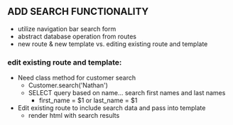 ## ADD SEARCH FUNCTIONALITY

- utilize navigation bar search form
- abstract database operation from routes
- new route & new template vs. editing existing route and template

### edit existing route and template:
- Need class method for customer search
    - Customer.search('Nathan')
    - SELECT query based on name... search first names and last names
        - first_name = $1 or last_name = $1
- Edit existing route to include search data and pass into template
    - render html with search results
